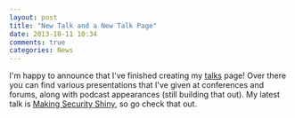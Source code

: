 ```yaml
---
layout: post
title: "New Talk and a New Talk Page"
date: 2013-10-11 10:34
comments: true
categories: News
---
```


I'm happy to announce that I've finished creating my [talks](/talks) page! Over there you can find various presentations that I've given at conferences and forums, along with podcast appearances (still building that out). My latest talk is [Making Security Shiny](/talks/making-security-shiny), so go check that out.
